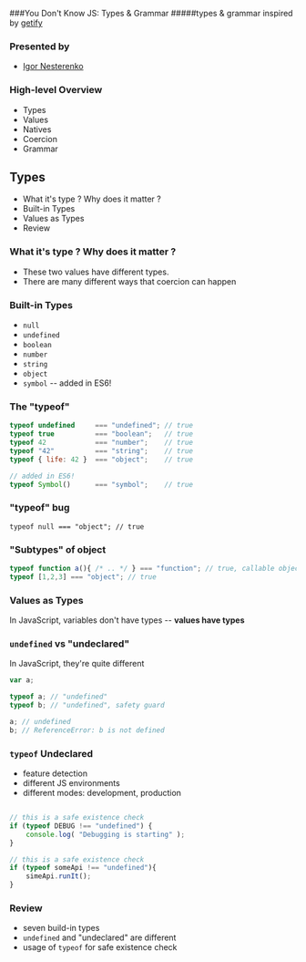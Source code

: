 ###You Don't Know JS: Types & Grammar
#####types & grammar
inspired by [getify](https://github.com/getify/You-Dont-Know-JS/tree/master/types%20%26%20grammar)

### Presented by
* [Igor Nesterenko](https://twitter.com/nesterone)

### High-level Overview

* Types
* Values
* Natives
* Coercion
* Grammar


## Types

* What it's type ? Why does it matter ?
* Built-in Types
* Values as Types
* Review

### What it's type ? Why does it matter ?

* These two values have different types.
* There are many different ways that coercion can happen

### Built-in Types

* `null`
* `undefined`
* `boolean`
* `number`
* `string`
* `object`
* `symbol` -- added in ES6!

### The "typeof"

```js
typeof undefined     === "undefined"; // true
typeof true          === "boolean";   // true
typeof 42            === "number";    // true
typeof "42"          === "string";    // true
typeof { life: 42 }  === "object";    // true

// added in ES6!
typeof Symbol()      === "symbol";    // true
```

### "typeof" bug

`typeof null === "object"; // true`

### "Subtypes" of object

```js
typeof function a(){ /* .. */ } === "function"; // true, callable object
typeof [1,2,3] === "object"; // true

```

### Values as Types

In JavaScript, variables don't have types -- **values have types**


### `undefined` vs "undeclared"

In JavaScript, they're quite different

```js
var a;

typeof a; // "undefined"
typeof b; // "undefined", safety guard

a; // undefined
b; // ReferenceError: b is not defined

```


### `typeof` Undeclared

* feature detection 
* different JS environments
* different modes: development, production

```js

// this is a safe existence check
if (typeof DEBUG !== "undefined") {
	console.log( "Debugging is starting" );
}

// this is a safe existence check
if (typeof someApi !== "undefined"){
    simeApi.runIt();
}

```

### Review

* seven build-in types
* `undefined` and "undeclared" are different
* usage of `typeof` for safe existence check
